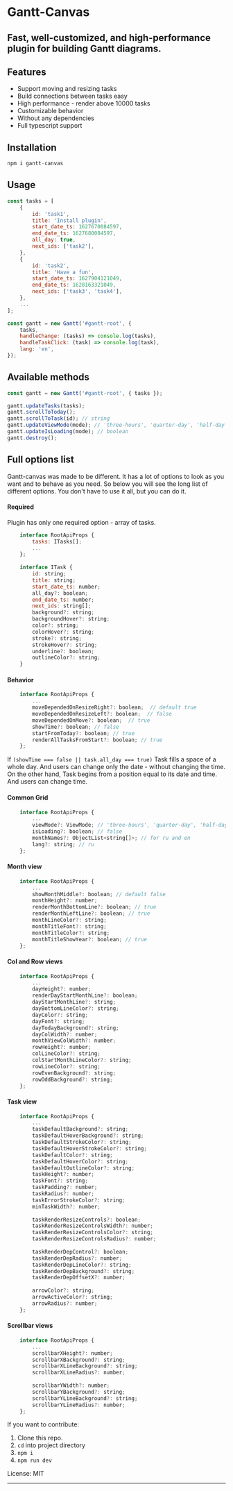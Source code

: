 # Gantt-Canvas
## Fast, well-customized, and high-performance plugin for building Gantt diagrams.

## Features
- Support moving and resizing tasks
- Build connections between tasks easy
- High performance - render above 10000 tasks
- Customizable behavior
- Without any dependencies
- Full typescript support

## Installation

```js
npm i gantt-canvas
```

## Usage

```js
const tasks = [
	{
		id: 'task1',
		title: 'Install plugin',
		start_date_ts: 1627670084597,
		end_date_ts: 1627680084597,
		all_day: true,
		next_ids: ['task2'],
	},
	{
		id: 'task2',
		title: 'Have a fun',
		start_date_ts: 1627904121049,
		end_date_ts: 1628163321049,
		next_ids: ['task3', 'task4'],
	},
	...
];

const gantt = new Gantt('#gantt-root', {
	tasks,
	handleChange: (tasks) => console.log(tasks),
	handleTaskClick: (task) => console.log(task),
	lang: 'en',
});
```

## Available  methods
```js
const gantt = new Gantt('#gantt-root', { tasks });

gantt.updateTasks(tasks);
gantt.scrollToToday();
gantt.scrollToTask(id); // string
gantt.updateViewMode(mode); // 'three-hours', 'quarter-day', 'half-day', 'day', 'week' or 'month
gantt.updateIsLoading(mode); // boolean
gantt.destroy();
```

## Full options list
Gantt-canvas was made to be different. It has a lot of options to look as you want and to behave as you need. So below you will see the long list of different options. You don't have to use it all, but you can do it.

#### Required
Plugin has only one required option - array of tasks.
```js
    interface RootApiProps {
        tasks: ITasks[];
        ...
    };
    
    interface ITask {
        id: string;
    	title: string;
    	start_date_ts: number;
    	all_day?: boolean;
    	end_date_ts: number;
    	next_ids: string[];
    	background?: string;
    	backgroundHover?: string;
    	color?: string;
    	colorHover?: string;
    	stroke?: string;
    	strokeHover?: string;
    	underline?: boolean;
    	outlineColor?: string;
    }
```

#### Behavior
```js
    interface RootApiProps {
        ...
        moveDependedOnResizeRight?: boolean;  // default true
    	moveDependedOnResizeLeft?: boolean;  // false
    	moveDependedOnMove?: boolean;  // true
    	showTime?: boolean; // false 
    	startFromToday?: boolean; // true
    	renderAllTasksFromStart?: boolean; // true
    };
```
If ``(showTime === false || task.all_day === true)`` Task fills a space of a whole day. And users can change only the date - without changing the time. On the other hand, Task begins from a position equal to its date and time. And users can change time.

#### Common Grid
```js
    interface RootApiProps {
        ...
        viewMode?: ViewMode; // 'three-hours', 'quarter-day', 'half-day', 'day' | 'week' | 'month'. Default day
    	isLoading?: boolean; // false
    	monthNames?: ObjectList<string[]>; // for ru and en
    	lang?: string; // ru
    };
```
#### Month view
```js
    interface RootApiProps {
        ...
        showMonthMiddle?: boolean; // default false
    	monthHeight?: number;
    	renderMonthBottomLine?: boolean; // true
    	renderMonthLeftLine?: boolean; // true
    	monthLineColor?: string;
    	monthTitleFont?: string;
    	monthTitleColor?: string;
    	monthTitleShowYear?: boolean; // true
    };
```
#### Col and Row views
```js
    interface RootApiProps {
        ...
        dayHeight?: number;
    	renderDayStartMonthLine?: boolean;
    	dayStartMonthLine?: string;
    	dayBottomLineColor?: string;
    	dayColor?: string;
    	dayFont?: string;
    	dayTodayBackground?: string;
    	dayColWidth?: number;
    	monthViewColWidth?: number;
    	rowHeight?: number;
    	colLineColor?: string;
    	colStartMonthLineColor?: string;
    	rowLineColor?: string;
    	rowEvenBackground?: string;
    	rowOddBackground?: string;
    };
```
#### Task view
```js
    interface RootApiProps {
        ...
        taskDefaultBackground?: string;
    	taskDefaultHoverBackground?: string;
    	taskDefaultStrokeColor?: string;
    	taskDefaultHoverStrokeColor?: string;
    	taskDefaultColor?: string;
    	taskDefaultHoverColor?: string;
    	taskDefaultOutlineColor?: string;
    	taskHeight?: number;
    	taskFont?: string;
    	taskPadding?: number;
    	taskRadius?: number;
    	taskErrorStrokeColor?: string;
    	minTaskWidth?: number;
    
    	taskRenderResizeControls?: boolean;
    	taskRenderResizeControlsWidth?: number;
    	taskRenderResizeControlsColor?: string;
    	taskRenderResizeControlsRadius?: number;
    
    	taskRenderDepControl?: boolean;
    	taskRenderDepRadius?: number;
    	taskRenderDepLineColor?: string;
    	taskRenderDepBackground?: string;
    	taskRenderDepOffsetX?: number;
    
    	arrowColor?: string;
    	arrowActiveColor?: string;
    	arrowRadius?: number;
    };
```
#### Scrollbar views
```js
    interface RootApiProps {
        ...
        scrollbarXHeight?: number;
    	scrollbarXBackground?: string;
    	scrollbarXLineBackground?: string;
    	scrollbarXLineRadius?: number;
    
    	scrollbarYWidth?: number;
    	scrollbarYBackground?: string;
    	scrollbarYLineBackground?: string;
    	scrollbarYLineRadius?: number;
    };
```
If you want to contribute:

1. Clone this repo.
2. `cd` into project directory
3. `npm i`
4. `npm run dev`

License: MIT

------------------